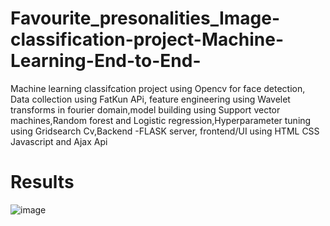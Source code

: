 # Favourite_presonalities_Image-classification-project-Machine-Learning-End-to-End-
Machine learning classifcation project using Opencv for face detection, Data collection using FatKun APi, feature engineering using Wavelet transforms in fourier domain,model building using Support vector machines,Random forest and Logistic regression,Hyperparameter tuning using Gridsearch Cv,Backend -FLASK server, frontend/UI using HTML CSS Javascript and Ajax Api


# **Results**

![image](https://user-images.githubusercontent.com/79403322/181466185-7c02304e-949b-47b8-b4d1-1c31838dc384.png)
